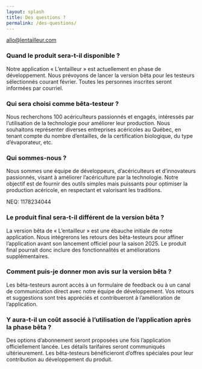```yaml
---
layout: splash
title: Des questions ?
permalink: /des-questions/
---
```



[allo@lentailleur.com](mailto:allo@lentailleur.com)

### Quand le produit sera-t-il disponible ?

Notre application « L’entailleur » est actuellement en phase de développement. Nous prévoyons de lancer la version bêta pour les testeurs sélectionnés courant février. Toutes les personnes inscrites seront informées par courriel.

### Qui sera choisi comme bêta-testeur ?

Nous recherchons 100 acériculteurs passionnés et engagés, intéressés par l’utilisation de la technologie pour améliorer leur production. Nous souhaitons représenter diverses entreprises acéricoles au Québec, en tenant compte du nombre d’entailles, de la certification biologique, du type d’évaporateur, etc.

### Qui sommes-nous ?

Nous sommes une équipe de développeurs, d’acériculteurs et d’innovateurs passionnés, visant à améliorer l’acériculture par la technologie. Notre objectif est de fournir des outils simples mais puissants pour optimiser la production acéricole, en respectant et valorisant les traditions.

NEQ: 1178234044

### Le produit final sera-t-il différent de la version bêta ?

La version bêta de « L’entailleur » est une ébauche initiale de notre application. Nous intégrerons les retours des bêta-testeurs pour affiner l’application avant son lancement officiel pour la saison 2025. Le produit final pourrait donc inclure des fonctionnalités et améliorations supplémentaires.

### Comment puis-je donner mon avis sur la version bêta ?

Les bêta-testeurs auront accès à un formulaire de feedback ou à un canal de communication direct avec notre équipe de développement. Vos retours et suggestions sont très appréciés et contribueront à l’amélioration de l’application.

### Y aura-t-il un coût associé à l’utilisation de l’application après la phase bêta ?

Des options d’abonnement seront proposées une fois l’application officiellement lancée. Les détails tarifaires seront communiqués ultérieurement. Les bêta-testeurs bénéficieront d’offres spéciales pour leur contribution au développement du produit.
